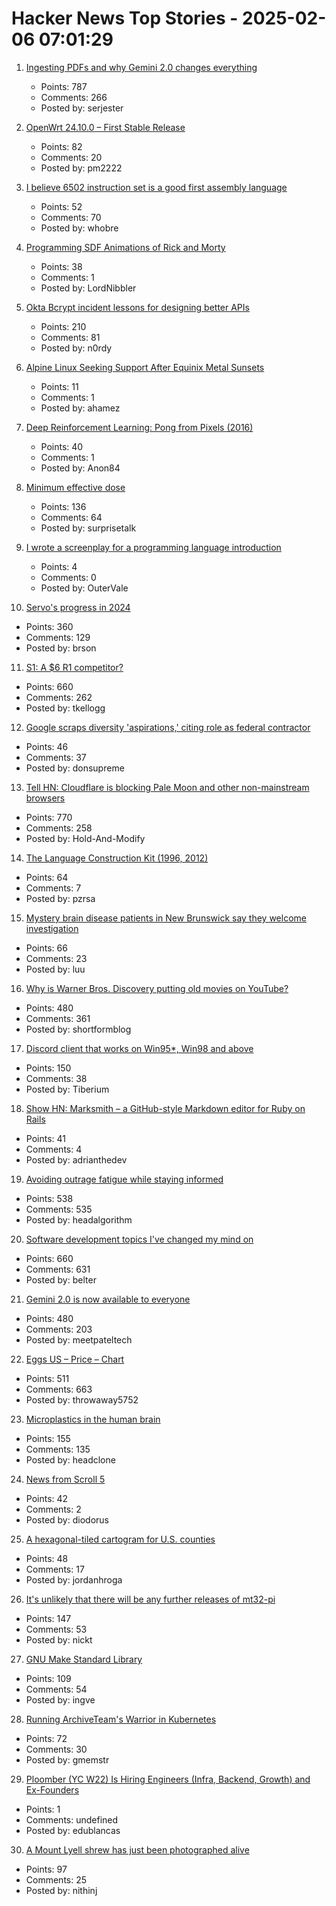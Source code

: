 # Hacker News Top Stories - 2025-02-06 07:01:29

1. [Ingesting PDFs and why Gemini 2.0 changes everything](https://www.sergey.fyi/articles/gemini-flash-2)
   - Points: 787
   - Comments: 266
   - Posted by: serjester

2. [OpenWrt 24.10.0 – First Stable Release](https://openwrt.org/releases/24.10/notes-24.10.0)
   - Points: 82
   - Comments: 20
   - Posted by: pm2222

3. [I believe 6502 instruction set is a good first assembly language](https://nemanjatrifunovic.substack.com/p/6502-is-a-good-starting-point-for)
   - Points: 52
   - Comments: 70
   - Posted by: whobre

4. [Programming SDF Animations of Rick and Morty](https://danielchasehooper.com/posts/code-animated-rick/)
   - Points: 38
   - Comments: 1
   - Posted by: LordNibbler

5. [Okta Bcrypt incident lessons for designing better APIs](https://n0rdy.foo/posts/20250121/okta-bcrypt-lessons-for-better-apis/)
   - Points: 210
   - Comments: 81
   - Posted by: n0rdy

6. [Alpine Linux Seeking Support After Equinix Metal Sunsets](https://alpinelinux.org/posts/Seeking-Support-After-Equinix-Metal-Sunsets.html)
   - Points: 11
   - Comments: 1
   - Posted by: ahamez

7. [Deep Reinforcement Learning: Pong from Pixels (2016)](http://karpathy.github.io/2016/05/31/rl/)
   - Points: 40
   - Comments: 1
   - Posted by: Anon84

8. [Minimum effective dose](https://winnielim.org/journal/minimum-effective-dose/)
   - Points: 136
   - Comments: 64
   - Posted by: surprisetalk

9. [I wrote a screenplay for a programming language introduction](https://jan.miksovsky.com/)
   - Points: 4
   - Comments: 0
   - Posted by: OuterVale

10. [Servo's progress in 2024](https://servo.org/blog/2025/01/31/servo-in-2024/)
   - Points: 360
   - Comments: 129
   - Posted by: brson

11. [S1: A $6 R1 competitor?](https://timkellogg.me/blog/2025/02/03/s1)
   - Points: 660
   - Comments: 262
   - Posted by: tkellogg

12. [Google scraps diversity 'aspirations,' citing role as federal contractor](https://www.cnbc.com/2025/02/05/google-scraps-diversity-aspirations-as-a-federal-contractor.html)
   - Points: 46
   - Comments: 37
   - Posted by: donsupreme

13. [Tell HN: Cloudflare is blocking Pale Moon and other non-mainstream browsers](undefined)
   - Points: 770
   - Comments: 258
   - Posted by: Hold-And-Modify

14. [The Language Construction Kit (1996, 2012)](https://www.zompist.com/kit.html)
   - Points: 64
   - Comments: 7
   - Posted by: pzrsa

15. [Mystery brain disease patients in New Brunswick say they welcome investigation](https://www.ctvnews.ca/atlantic/new-brunswick/article/good-first-step-nb-mystery-brain-disease-patients-welcome-new-investigation/)
   - Points: 66
   - Comments: 23
   - Posted by: luu

16. [Why is Warner Bros. Discovery putting old movies on YouTube?](https://tedium.co/2025/02/05/warner-bros-youtube-full-movie-releases/)
   - Points: 480
   - Comments: 361
   - Posted by: shortformblog

17. [Discord client that works on Win95*, Win98 and above](https://github.com/DiscordMessenger/dm)
   - Points: 150
   - Comments: 38
   - Posted by: Tiberium

18. [Show HN: Marksmith – a GitHub-style Markdown editor for Ruby on Rails](https://avohq.io/blog/ruby-on-rails-markdown-editor-marksmith)
   - Points: 41
   - Comments: 4
   - Posted by: adrianthedev

19. [Avoiding outrage fatigue while staying informed](https://www.scientificamerican.com/podcast/episode/how-to-avoid-outrage-fatigue-and-tune-in-without-burning-out/)
   - Points: 538
   - Comments: 535
   - Posted by: headalgorithm

20. [Software development topics I've changed my mind on](https://chriskiehl.com/article/thoughts-after-10-years)
   - Points: 660
   - Comments: 631
   - Posted by: belter

21. [Gemini 2.0 is now available to everyone](https://blog.google/technology/google-deepmind/gemini-model-updates-february-2025/)
   - Points: 480
   - Comments: 203
   - Posted by: meetpateltech

22. [Eggs US – Price – Chart](https://tradingeconomics.com/commodity/eggs-us)
   - Points: 511
   - Comments: 663
   - Posted by: throwaway5752

23. [Microplastics in the human brain](https://www.smithsonianmag.com/smart-news/the-human-brain-may-contain-as-much-as-a-spoons-worth-of-microplastics-new-research-suggests-180985995/)
   - Points: 155
   - Comments: 135
   - Posted by: headclone

24. [News from Scroll 5](https://scrollprize.substack.com/p/exciting-news-from-scroll-5)
   - Points: 42
   - Comments: 2
   - Posted by: diodorus

25. [A hexagonal-tiled cartogram for U.S. counties](https://www.jordanroga.com/blog/introducing-a-hexagonal-tiled-cartogram-for-u-s-counties)
   - Points: 48
   - Comments: 17
   - Posted by: jordanhroga

26. [It's unlikely that there will be any further releases of mt32-pi](https://github.com/dwhinham/mt32-pi/blob/075b52809e77420c6e80828825fe42430336b369/README.md)
   - Points: 147
   - Comments: 53
   - Posted by: nickt

27. [GNU Make Standard Library](https://gmsl.jgc.org/)
   - Points: 109
   - Comments: 54
   - Posted by: ingve

28. [Running ArchiveTeam's Warrior in Kubernetes](https://gabrielsimmer.com/blog/archiveteam-warrior-kubernetes)
   - Points: 72
   - Comments: 30
   - Posted by: gmemstr

29. [Ploomber (YC W22) Is Hiring Engineers (Infra, Backend, Growth) and Ex-Founders](https://www.ycombinator.com/companies/ploomber/jobs)
   - Points: 1
   - Comments: undefined
   - Posted by: edublancas

30. [A Mount Lyell shrew has just been photographed alive](https://www.sfgate.com/bayarea/article/elusive-california-mammal-photographed-20040772.php)
   - Points: 97
   - Comments: 25
   - Posted by: nithinj

